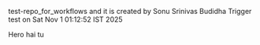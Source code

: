 test-repo_for_workflows and it is created by Sonu Srinivas Budidha
Trigger test on Sat Nov  1 01:12:52 IST 2025

Hero hai tu
